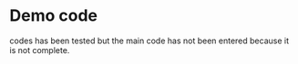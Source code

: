 # Demo code

codes has been tested but the main code has not been entered because it is not complete.


